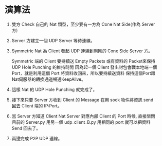 # 演算法

1. 雙方 Check 自己的 Nat 類型，至少要有一方為 Cone Nat Side(作為 Server 方)
2. Server 方建立一個 UDP Server 等待連線。
3. Symmetric Nat 為 Client 發起 UDP 連線到剛剛的 Cone Side Server 方。

   Symmetric 端的 Client 要持續送 Empty Packets 或有資料的 Packet來保持 UDP Hole Punching 的維持時間
   因為起一個 Client 發出封包會戰本地端一個 Port，就是利用這個 Port 將資料收回來，所以要持續送資料 保持這個Port跟Nat伺服器的轉換通道暢通KeepAlive。

4. 這樣 Nat 的 UDP Hole Punching 就完成了。
5. 接下來只要 Server 方收到 Client 的 Message 在用 sock 物件將資訊 send 回去 Client 端的 IP:Port。
6. 當 Server 方知道 Client Nat Server 對應內部 Client 的 Port 時候, 直接關閉目前的 Server.py 用另一個 udp_client_B.py 用相同的 port 就可以把資料 Send 回去了。
7. 兩邊完成 P2P UDP 連線。
